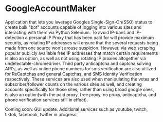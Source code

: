 # GoogleAccountMaker

Application that lets you leverage Googles Single-Sign-On(SSO) status to create bulk "bot" accounts capable of logging into various sites and interacting with them via Python Selenium. To avoid IP-bans and IP-detection a personal IP Proxy that has been paid for will provide maximum security, as rotating IP addresses will ensure that the several requests being made from one source won't arouse suspicion. However, via web scraping popular publicly available free IP addresses that match certain requirements is also an option, as well as not using rotating IP proxies altogether via undetectable-chromedriver. Third party anticaptcha and captcha solving API's, as well as online phone numbers for sms verification are also utilized for ReCaptchas and general Captchas, and SMS Identity Verification respectively. These services are also used when manipulating the votes and subscriber/follower counts on the various sites as well, and creating accounts specifically for those sites, rather than using broad google ones, is also an option(with the paid proxy, free proxy, no proxy, anticaptcha, and phone verification services still in effect).

Coming soon: GUI update. Additional services such as youtube, twitch, tiktok, facebook, twitter in progress
